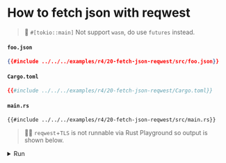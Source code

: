 # How to fetch json with reqwest

> 🚧 `#[tokio::main]` Not support `wasm`, do use `futures` instead.

#### `foo.json`

```json
{{#include ../../../examples/r4/20-fetch-json-reqwest/src/foo.json}}
```

#### `Cargo.toml`

```toml
{{#include ../../../examples/r4/20-fetch-json-reqwest/Cargo.toml}}
```

#### `main.rs`

```rust,edition2021
{{#include ../../../examples/r4/20-fetch-json-reqwest/src/main.rs}}
```

> 🤷‍♂️ `reqwest`+`TLS` is not runnable via Rust Playground so output is shown below.

<details>
<summary>Run</summary>

```
Ok(
    [
        AnimalData {
            id: "foo",
            weight: 123.45,
            created_at: "2022-09-01",
        },
        AnimalData {
            id: "bar",
            weight: 42.2424,
            created_at: "2022-08-01",
        },
    ],
)
```

</details>
